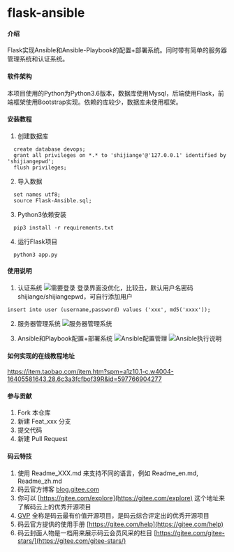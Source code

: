 # flask-ansible

#### 介绍
Flask实现Ansible和Ansible-Playbook的配置+部署系统。同时带有简单的服务器管理系统和认证系统。

#### 软件架构
本项目使用的Python为Python3.6版本，数据库使用Mysql，后端使用Flask，前端框架使用Bootstrap实现。依赖的库较少，数据库未使用框架。


#### 安装教程

1. 创建数据库

```
  create database devops;  
  grant all privileges on *.* to 'shijiange'@'127.0.0.1' identified by 'shijiangepwd';  
  flush privileges;
```

2. 导入数据

```
  set names utf8;  
  source Flask-Ansible.sql;
```

3. Python3依赖安装
```  
  pip3 install -r requirements.txt
```
4. 运行Flask项目
```  
  python3 app.py
```

#### 使用说明

1. 认证系统
![需要登录](https://images.gitee.com/uploads/images/2019/0710/111040_c8e2f6e3_129867.png "认证.png")
登录界面没优化，比较丑，默认用户名密码shijiange/shijiangepwd，可自行添加用户
```
insert into user (username,password) values ('xxx', md5('xxxx'));
```
2. 服务器管理系统
![服务器管理系统](https://images.gitee.com/uploads/images/2019/0710/111256_364aa699_129867.png "服务器管理.png")

3. Ansible和Playbook配置+部署系统
![Ansible配置管理](https://images.gitee.com/uploads/images/2019/0710/111415_7c10e8ad_129867.png "Ansible配置管理.png")
![Ansible执行说明](https://images.gitee.com/uploads/images/2019/0710/111449_c7e23e77_129867.png "Ansible执行说明.png")


#### 如何实现的在线教程地址
  https://item.taobao.com/item.htm?spm=a1z10.1-c.w4004-16405581643.28.6c3a3fcfbof39R&id=597766904277

#### 参与贡献

1. Fork 本仓库
2. 新建 Feat_xxx 分支
3. 提交代码
4. 新建 Pull Request


#### 码云特技

1. 使用 Readme\_XXX.md 来支持不同的语言，例如 Readme\_en.md, Readme\_zh.md
2. 码云官方博客 [blog.gitee.com](https://blog.gitee.com)
3. 你可以 [https://gitee.com/explore](https://gitee.com/explore) 这个地址来了解码云上的优秀开源项目
4. [GVP](https://gitee.com/gvp) 全称是码云最有价值开源项目，是码云综合评定出的优秀开源项目
5. 码云官方提供的使用手册 [https://gitee.com/help](https://gitee.com/help)
6. 码云封面人物是一档用来展示码云会员风采的栏目 [https://gitee.com/gitee-stars/](https://gitee.com/gitee-stars/)